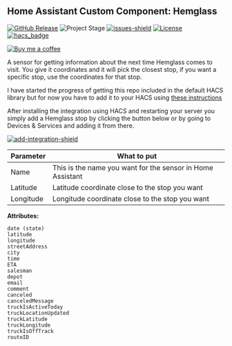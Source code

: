 
## Home Assistant Custom Component: Hemglass

[![GitHub Release][releases-shield]][releases]
![Project Stage][project-stage-shield]
[![issues-shield]](issues)
[![License][license-shield]](LICENSE.md)
[![hacs_badge][hacs-shield]][hacs]

[![Buy me a coffee][buymeacoffee-shield]][buymeacoffee]

A sensor for getting information about the next time Hemglass comes to visit. You give it coordinates and it will pick the closest stop, if you want a specific stop, use the coordinates for that stop.

I have started the progress of getting this repo included in the default HACS library but for now you have to add it to your HACS using [these instructions](https://hacs.xyz/docs/faq/custom_repositories/)

After installing the integration using HACS and restarting your server you simply add a Hemglass stop by clicking the button below or by going to Devices & Services and adding it from there.

[![add-integration-shield]][add-integration]


|Parameter| What to put |
|--|--|
| Name | This is the name you want for the sensor in Home Assistant |
| Latitude | Latitude coordinate close to the stop you want |
| Longitude | Longitude coordinate close to the stop you want |


**Attributes:**
```
date (state)
latitude
longitude
streetAddress
city
time
ETA
salesman
depot
email
comment
canceled
canceledMessage 
truckIsActiveToday
truckLocationUpdated
truckLatitude
truckLongitude
truckIsOffTrack
routeID
```


[releases-shield]: https://img.shields.io/github/release/popeen/Home-Assistant-Addon-Hemglass.svg
[releases]: https://github.com/popeen/Home-Assistant-Addon-Hemglass/releases
[project-stage-shield]: https://img.shields.io/badge/project%20stage-ready%20for%20use-green.svg
[issues-shield]: https://img.shields.io/github/issues-raw/popeen/Home-Assistant-Addon-Hemglass.svg
[license-shield]: https://img.shields.io/github/license/popeen/Home-Assistant-Addon-Hemglass.svg
[hacs-shield]: https://img.shields.io/badge/HACS-Custom-41BDF5.svg
[hacs]: https://github.com/custom-components/hacs
[buymeacoffee-shield]: https://www.buymeacoffee.com/assets/img/guidelines/download-assets-sm-2.svg
[buymeacoffee]: https://www.buymeacoffee.com/popeen
[add-integration-shield]: https://my.home-assistant.io/badges/config_flow_start.svg
[add-integration]: https://my.home-assistant.io/redirect/config_flow_start/?domain=hemglass
